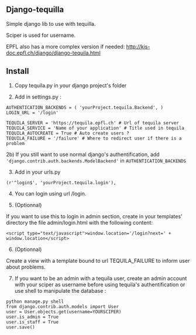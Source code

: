 ## Django-tequilla

Simple django lib to use with tequilla.

Sciper is used for username.

EPFL also has a more complex version if needed: http://kis-doc.epfl.ch/django/django-tequila.html

## Install

1) Copy tequila.py in your django project's folder

2) Add in settings.py :

```
AUTHENTICATION_BACKENDS = ( 'yourProject.tequila.Backend', )
LOGIN_URL = '/login'

TEQUILA_SERVER = 'https://tequila.epfl.ch' # Url of tequila server
TEQUILA_SERVICE = 'Name of your application' # Title used in tequila
TEQUILA_AUTOCREATE = True # Auto create users ?
TEQUILA_FAILURE = '/failure' # Where to redirect user if there is a problem
```

2b) If you still want to use normal django's authentification, add `'django.contrib.auth.backends.ModelBackend'` in `AUTHENTICATION_BACKENDS`

3) Add in your urls.py

`(r'^login$', 'yourProject.tequila.login'),`

4) You can login using url /login.

5) (Optionnal)

If you want to use this to login in admin section, create in your templates' directory the file admin/login.html with the following content:

`<script type="text/javascript">window.location='/login?next=' + window.location</script>`

6) (Optionnal) 

Create a view with a template bound to url TEQUILA_FAILURE to inform user about problems.

7) If you want to be an admin with a tequila user, create an admin account with your sciper as username before using tequila's authentification or use
 shell to manipulate the database :

```
python manage.py shell
from django.contrib.auth.models import User
user = User.objects.get(username=YOURSCIPER)
user.is_admin = True
user.is_staff = True
user.save()
```